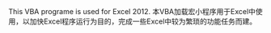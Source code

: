 This VBA programe is used for Excel 2012.
本VBA加载宏小程序用于Excel中使用，以加快Excel程序运行为目的，完成一些Excel中较为繁琐的功能任务而建。
